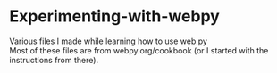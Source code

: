 # Experimenting-with-webpy
Various files I made while learning how to use web.py
<br/>
Most of these files are from webpy.org/cookbook (or I started with the instructions from there).
